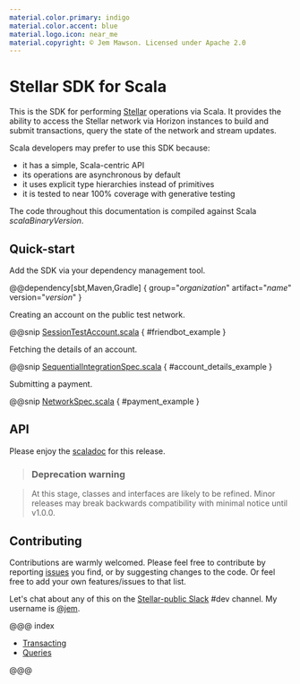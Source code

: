 ```yaml
---
material.color.primary: indigo
material.color.accent: blue
material.logo.icon: near_me
material.copyright: © Jem Mawson. Licensed under Apache 2.0
---
```


# Stellar SDK for Scala

This is the SDK for performing [Stellar](https://www.stellar.org/) operations via Scala. It provides the ability to
access the Stellar network via Horizon instances to build and submit transactions, query the state of the network and
stream updates.

Scala developers may prefer to use this SDK because:

* it has a simple, Scala-centric API
* its operations are asynchronous by default
* it uses explicit type hierarchies instead of primitives
* it is tested to near 100% coverage with generative testing

The code throughout this documentation is compiled against Scala $scalaBinaryVersion$.


## Quick-start

Add the SDK via your dependency management tool.

@@dependency[sbt,Maven,Gradle] {
  group="$organization$"
  artifact="$name$"
  version="$version$"
}

Creating an account on the public test network.

@@snip [SessionTestAccount.scala](../../it/scala/stellar/sdk/SessionTestAccount.scala) { #friendbot_example }

Fetching the details of an account.

@@snip [SequentialIntegrationSpec.scala](../../it/scala/stellar/sdk/SequentialIntegrationSpec.scala) { #account_details_example }

Submitting a payment.

@@snip [NetworkSpec.scala](../../it/scala/stellar/sdk/SequentialIntegrationSpec.scala) { #payment_example }


## API

Please enjoy the [scaladoc](/api/stellar/sdk) for this release.


> ### Deprecation warning

> At this stage, classes and interfaces are likely to be refined. Minor releases may break backwards compatibility
with minimal notice until v1.0.0.


## Contributing

Contributions are warmly welcomed. Please feel free to contribute by reporting [issues](https://github.com/Synesso/scala-stellar-sdk/issues)
you find, or by suggesting changes to the code. Or feel free to add your own features/issues to that list.

Let's chat about any of this on the [Stellar-public Slack](https://stellar-public.slack.com/) #dev channel. My username
is [@jem](https://keybase.io/jem).


@@@ index

* [Transacting](transacting.md)
* [Queries](queries.md)

@@@
